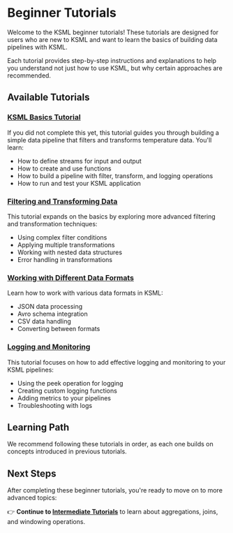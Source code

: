 # Beginner Tutorials

Welcome to the KSML beginner tutorials! These tutorials are designed for users who are new to KSML and want to learn the basics of building data pipelines with KSML.

Each tutorial provides step-by-step instructions and explanations to help you understand not just how to use KSML, but why certain approaches are recommended.

## Available Tutorials

### [KSML Basics Tutorial](../../getting-started/basics-tutorial.md)

If you did not complete this yet, this tutorial guides you through building a simple data pipeline that filters and transforms temperature data. You'll learn:

- How to define streams for input and output
- How to create and use functions
- How to build a pipeline with filter, transform, and logging operations
- How to run and test your KSML application

### [Filtering and Transforming Data](filtering-transforming.md)

This tutorial expands on the basics by exploring more advanced filtering and transformation techniques:

- Using complex filter conditions
- Applying multiple transformations
- Working with nested data structures
- Error handling in transformations

### [Working with Different Data Formats](data-formats.md)

Learn how to work with various data formats in KSML:

- JSON data processing
- Avro schema integration
- CSV data handling
- Converting between formats

### [Logging and Monitoring](logging-monitoring.md)

This tutorial focuses on how to add effective logging and monitoring to your KSML pipelines:

- Using the peek operation for logging
- Creating custom logging functions
- Adding metrics to your pipelines
- Troubleshooting with logs

## Learning Path

We recommend following these tutorials in order, as each one builds on concepts introduced in previous tutorials.

## Next Steps

After completing these beginner tutorials, you're ready to move on to more advanced topics:

👉 **Continue to [Intermediate Tutorials](../intermediate/index.md)** to learn about aggregations, joins, and windowing operations.